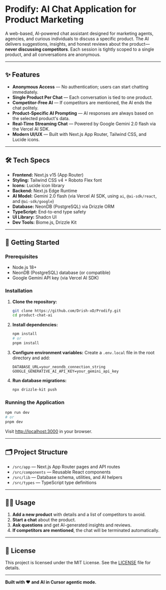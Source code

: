 # Prodify: AI Chat Application for Product Marketing

A web-based, AI-powered chat assistant designed for marketing agents, agencies, and curious individuals to discuss a specific product. The AI delivers suggestions, insights, and honest reviews about the product—**never discussing competitors**. Each session is tightly scoped to a single product, and all conversations are anonymous.

---

## ✨ Features

- **Anonymous Access** — No authentication; users can start chatting immediately.
- **Single Product Per Chat** — Each conversation is tied to one product.
- **Competitor-Free AI** — If competitors are mentioned, the AI ends the chat politely.
- **Product-Specific AI Prompting** — AI responses are always based on the selected product's data.
- **Real-Time Streaming Chat** — Powered by Google Gemini 2.0 flash via the Vercel AI SDK.
- **Modern UI/UX** — Built with Next.js App Router, Tailwind CSS, and Lucide icons.

---

## 🛠️ Tech Specs

- **Frontend:** Next.js v15 (App Router)
- **Styling:** Tailwind CSS v4 + Roboto Flex font
- **Icons:** Lucide icon library
- **Backend:** Next.js Edge Runtime
- **AI Model:** Gemini 2.0 flash (via Vercel AI SDK, using `ai`, `@ai-sdk/react`, and `@ai-sdk/google`)
- **Database:** NeonDB (PostgreSQL) via Drizzle ORM
- **TypeScript:** End-to-end type safety
- **UI Library:** Shadcn UI
- **Dev Tools:** Biome.js, Drizzle Kit

---

## 🚀 Getting Started

### Prerequisites

- Node.js 18+
- NeonDB (PostgreSQL) database (or compatible)
- Google Gemini API key (via Vercel AI SDK)

### Installation

1. **Clone the repository:**
   ```bash
   git clone https://github.com/Drish-xD/Prodify.git
   cd product-chat-ai
   ```

2. **Install dependencies:**
   ```bash
   npm install
   # or
   pnpm install
   ```

3. **Configure environment variables:**
   Create a `.env.local` file in the root directory and add:
   ```
   DATABASE_URL=your_neondb_connection_string
   GOOGLE_GENERATIVE_AI_API_KEY=your_gemini_api_key
   ```

4. **Run database migrations:**
   ```bash
   npx drizzle-kit push
   ```

### Running the Application

```bash
npm run dev
# or
pnpm dev
```
Visit [http://localhost:3000](http://localhost:3000) in your browser.

---

## 🗂️ Project Structure

- `/src/app` — Next.js App Router pages and API routes
- `/src/components` — Reusable React components
- `/src/lib` — Database schema, utilities, and AI helpers
- `/src/types` — TypeScript type definitions

---

## 🧑‍💻 Usage

1. **Add a new product** with details and a list of competitors to avoid.
2. **Start a chat** about the product.
3. **Ask questions** and get AI-generated insights and reviews.
4. **If competitors are mentioned**, the chat will be terminated automatically.

---

## 📜 License

This project is licensed under the MIT License. See the [LICENSE](./LICENSE) file for details.

---

**Built with ❤️ and AI in Cursor agentic mode.**
